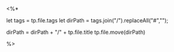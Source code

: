 
<%*

let tags = tp.file.tags
let dirPath = tags.join("/").replaceAll("#","");

dirPath = dirPath + "/" + tp.file.title
tp.file.move(dirPath)

%>
